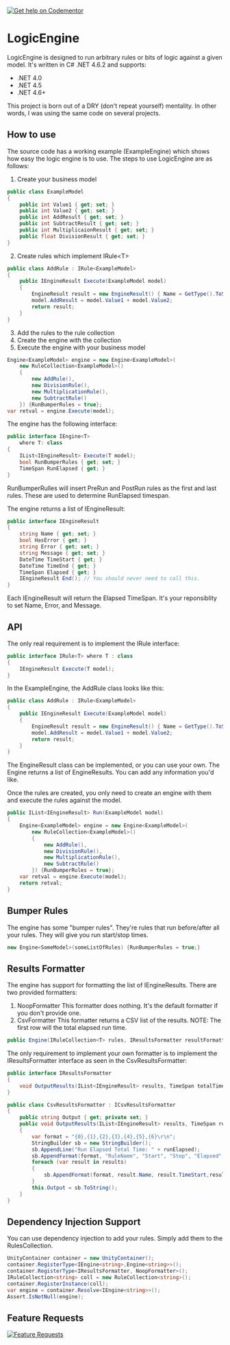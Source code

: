 [![Get help on Codementor](https://cdn.codementor.io/badges/get_help_github.svg)](https://www.codementor.io/wbsimms?utm_source=github&utm_medium=button&utm_term=wbsimms&utm_campaign=github)

LogicEngine
===========

LogicEngine is designed to run arbitrary rules or bits of logic against a given model. It's written in C# .NET 4.6.2 and supports:
- .NET 4.0
- .NET 4.5
- .NET 4.6+

This project is born out of a DRY (don't repeat yourself) mentality. In other words, I was using the same code on several projects.

How to use
-----------

The source code has a working example (ExampleEngine) which shows how easy the logic engine is to use. The steps to use LogicEngine are as follows:
1. Create your business model
```C#
public class ExampleModel
{
    public int Value1 { get; set; }
    public int Value2 { get; set; }
    public int AddResult { get; set; }
    public int SubtractResult { get; set; }
    public int MultiplicaionResult { get; set; }
    public float DivisionResult { get; set; }
}
```
2. Create rules which implement IRule\<T>
```c#
public class AddRule : IRule<ExampleModel> 
{
    public IEngineResult Execute(ExampleModel model)
    {
        EngineResult result = new EngineResult() { Name = GetType().ToString() };
        model.AddResult = model.Value1 + model.Value2;
        return result;
    }
}
```
3. Add the rules to the rule collection
4. Create the engine with the collection
5. Execute the engine with your business model

```c#
Engine<ExampleModel> engine = new Engine<ExampleModel>(
    new RuleCollection<ExampleModel>()
    {
        new AddRule(), 
        new DivisionRule(), 
        new MultiplicationRule(), 
        new SubtractRule()
    }) {RunBumperRules = true};
var retval = engine.Execute(model);
```

The engine has the following interface:
```c#
public interface IEngine<T> 
	where T: class 
{
    IList<IEngineResult> Execute(T model);
    bool RunBumperRules { get; set; }
    TimeSpan RunElapsed { get; }
}
```
RunBumperRulles will insert PreRun and PostRun rules as the first and last rules. These are used to determine RunElapsed timespan.

The engine returns a list of IEngineResult:
```c#
public interface IEngineResult
{
    string Name { get; set; }
    bool HasError { get; }
    string Error { get; set; }
    string Message { get; set; }
    DateTime TimeStart { get; }
    DateTime TimeEnd { get; }
    TimeSpan Elapsed { get; }
    IEngineResult End(); // You should never need to call this.
}
```
Each IEngineResult will return the Elapsed TimeSpan. It's your reponsiblity to set Name, Error, and Message.

API
-----------

The only real requirement is to implement the IRule interface:

```c#
public interface IRule<T> where T : class
{
    IEngineResult Execute(T model);
}
```

In the ExampleEngine, the AddRule class looks like this:

```c#
public class AddRule : IRule<ExampleModel> 
{
    public IEngineResult Execute(ExampleModel model)
    {
        EngineResult result = new EngineResult() { Name = GetType().ToString() };
        model.AddResult = model.Value1 + model.Value2;
        return result;
    }
}
```
The EngineResult class can be implemented, or you can use your own. The Engine returns a list of EngineResults. You can add any information you'd like.

Once the rules are created, you only need to create an engine with them and execute the rules against the model.

```c#
public IList<IEngineResult> Run(ExampleModel model)
{
    Engine<ExampleModel> engine = new Engine<ExampleModel>(
        new RuleCollection<ExampleModel>()
        {
            new AddRule(), 
            new DivisionRule(), 
            new MultiplicationRule(), 
            new SubtractRule()
        }) {RunBumperRules = true};
    var retval = engine.Execute(model);
    return retval;
}
```

Bumper Rules
------------
The engine has some "bumper rules". They're rules that run before/after all your rules. They will give you run start/stop times.

```c#
new Engine<SomeModel>(someListOfRules) {RunBumperRules = true;}
```

Results Formatter
------------
The engine has support for formatting the list of IEngineResults. There are two provided formatters:
1. NoopFormatter
This formatter does nothing. It's the default formatter if you don't provide one.
2. CsvFormatter
This formatter returns a CSV list of the results. NOTE: The first row will the total elapsed run time.

```c#
public Engine(IRuleCollection<T> rules, IResultsFormatter resultFormatter = null)
```
The only requirement to implement your own formatter is to implement the IResultsFormatter interface as seen in the CsvResultsFormatter:
```c#
public interface IResultsFormatter
{
	void OutputResults(IList<IEngineResult> results, TimeSpan totalTime);
}

public class CsvResultsFormatter : ICsvResultsFormatter
{
	public string Output { get; private set; }
	public void OutputResults(IList<IEngineResult> results, TimeSpan runElapsed)
	{
		var format = "{0},{1},{2},{3},{4},{5},{6}\r\n";
		StringBuilder sb = new StringBuilder();
		sb.AppendLine("Run Elapsed Total Time: " + runElapsed);
		sb.AppendFormat(format, "RuleName", "Start", "Stop", "Elapsed", "HasError","Message" ,"ErrorMessage");
		foreach (var result in results)
		{
			sb.AppendFormat(format, result.Name, result.TimeStart,result.TimeEnd, result.Elapsed, result.HasError, result.Message,result.Error);
		}
		this.Output = sb.ToString();
	}
}
```

Dependency Injection Support
-----------
You can use dependency injection to add your rules. Simply add them to the RulesCollection.

```c#
UnityContainer container = new UnityContainer();
container.RegisterType<IEngine<string>,Engine<string>>();
container.RegisterType<IResultsFormatter, NoopFormatter>();
IRuleCollection<string> coll = new RuleCollection<string>();
container.RegisterInstance(coll);
var engine = container.Resolve<IEngine<string>>();
Assert.IsNotNull(engine);
```

## Feature Requests ##
[![Feature Requests](http://feathub.com/wbsimms/LogicEngine?format=svg)](http://feathub.com/wbsimms/LogicEngine)
